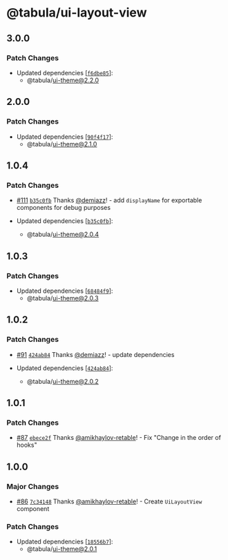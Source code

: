 # @tabula/ui-layout-view

## 3.0.0

### Patch Changes

- Updated dependencies [[`f6dbe85`](https://github.com/ReTable/ui-kit/commit/f6dbe85b014d8c0e00a3b0a0eb56a7a0ca8f56e6)]:
  - @tabula/ui-theme@2.2.0

## 2.0.0

### Patch Changes

- Updated dependencies [[`90f4f17`](https://github.com/ReTable/ui-kit/commit/90f4f17a04b08a3398ac8ae63b0e89efac2d2d50)]:
  - @tabula/ui-theme@2.1.0

## 1.0.4

### Patch Changes

- [#111](https://github.com/ReTable/ui-kit/pull/111) [`b35c0fb`](https://github.com/ReTable/ui-kit/commit/b35c0fb03fde828f8366c45a7f84d710a327dd40) Thanks [@demiazz](https://github.com/demiazz)! - add `displayName` for exportable components for debug purposes

- Updated dependencies [[`b35c0fb`](https://github.com/ReTable/ui-kit/commit/b35c0fb03fde828f8366c45a7f84d710a327dd40)]:
  - @tabula/ui-theme@2.0.4

## 1.0.3

### Patch Changes

- Updated dependencies [[`68484f9`](https://github.com/ReTable/ui-kit/commit/68484f98a65b1ed5f860a785222bdda301f24d2b)]:
  - @tabula/ui-theme@2.0.3

## 1.0.2

### Patch Changes

- [#91](https://github.com/ReTable/ui-kit/pull/91) [`424ab84`](https://github.com/ReTable/ui-kit/commit/424ab84dd1b0f8461ce13c2ed33fccd02b648cbd) Thanks [@demiazz](https://github.com/demiazz)! - update dependencies

- Updated dependencies [[`424ab84`](https://github.com/ReTable/ui-kit/commit/424ab84dd1b0f8461ce13c2ed33fccd02b648cbd)]:
  - @tabula/ui-theme@2.0.2

## 1.0.1

### Patch Changes

- [#87](https://github.com/ReTable/ui-kit/pull/87) [`ebece2f`](https://github.com/ReTable/ui-kit/commit/ebece2f44fa875917e079e1af06322ed075e3bea) Thanks [@amikhaylov-retable](https://github.com/amikhaylov-retable)! - Fix "Change in the order of hooks"

## 1.0.0

### Major Changes

- [#86](https://github.com/ReTable/ui-kit/pull/86) [`7c34148`](https://github.com/ReTable/ui-kit/commit/7c341483db147f9b87ac0733c440b6d2859aae8f) Thanks [@amikhaylov-retable](https://github.com/amikhaylov-retable)! - Create `UiLayoutView` component

### Patch Changes

- Updated dependencies [[`18556b7`](https://github.com/ReTable/ui-kit/commit/18556b75a6283aeab1b5643b6b6743b6576840ae)]:
  - @tabula/ui-theme@2.0.1
